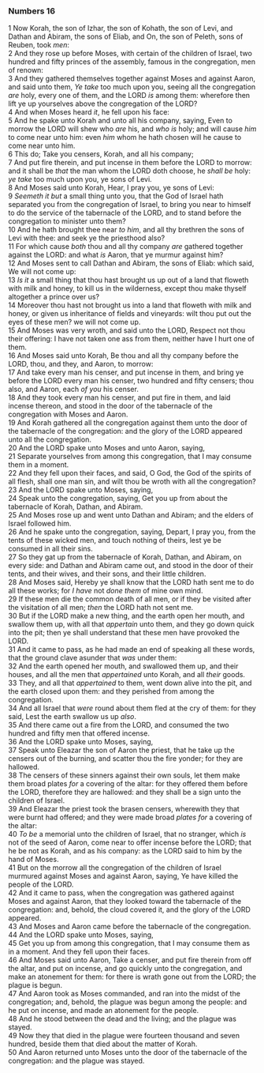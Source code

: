 ### Numbers 16

1 Now Korah, the son of Izhar, the son of Kohath, the son of Levi, and Dathan and Abiram, the sons of Eliab, and On, the son of Peleth, sons of Reuben, took *men*:  
2 And they rose up before Moses, with certain of the children of Israel, two hundred and fifty princes of the assembly, famous in the congregation, men of renown:  
3 And they gathered themselves together against Moses and against Aaron, and said unto them, *Ye take* too much upon you, seeing all the congregation *are* holy, every one of them, and the LORD *is* among them: wherefore then lift ye up yourselves above the congregation of the LORD?  
4 And when Moses heard *it*, he fell upon his face:  
5 And he spake unto Korah and unto all his company, saying, Even to morrow the LORD will shew who *are* his, and *who is* holy; and will cause *him* to come near unto him: even *him* whom he hath chosen will he cause to come near unto him.  
6 This do; Take you censers, Korah, and all his company;  
7 And put fire therein, and put incense in them before the LORD to morrow: and it shall be *that* the man whom the LORD doth choose, he *shall be* holy: *ye take* too much upon you, ye sons of Levi.  
8 And Moses said unto Korah, Hear, I pray you, ye sons of Levi:  
9 *Seemeth it but* a small thing unto you, that the God of Israel hath separated you from the congregation of Israel, to bring you near to himself to do the service of the tabernacle of the LORD, and to stand before the congregation to minister unto them?  
10 And he hath brought thee near *to him*, and all thy brethren the sons of Levi with thee: and seek ye the priesthood also?  
11 For which cause *both* thou and all thy company *are* gathered together against the LORD: and what *is* Aaron, that ye murmur against him?  
12 And Moses sent to call Dathan and Abiram, the sons of Eliab: which said, We will not come up:  
13 *Is it* a small thing that thou hast brought us up out of a land that floweth with milk and honey, to kill us in the wilderness, except thou make thyself altogether a prince over us?  
14 Moreover thou hast not brought us into a land that floweth with milk and honey, or given us inheritance of fields and vineyards: wilt thou put out the eyes of these men? we will not come up.  
15 And Moses was very wroth, and said unto the LORD, Respect not thou their offering: I have not taken one ass from them, neither have I hurt one of them.  
16 And Moses said unto Korah, Be thou and all thy company before the LORD, thou, and they, and Aaron, to morrow:  
17 And take every man his censer, and put incense in them, and bring ye before the LORD every man his censer, two hundred and fifty censers; thou also, and Aaron, each *of you* his censer.  
18 And they took every man his censer, and put fire in them, and laid incense thereon, and stood in the door of the tabernacle of the congregation with Moses and Aaron.  
19 And Korah gathered all the congregation against them unto the door of the tabernacle of the congregation: and the glory of the LORD appeared unto all the congregation.  
20 And the LORD spake unto Moses and unto Aaron, saying,  
21 Separate yourselves from among this congregation, that I may consume them in a moment.  
22 And they fell upon their faces, and said, O God, the God of the spirits of all flesh, shall one man sin, and wilt thou be wroth with all the congregation?  
23 And the LORD spake unto Moses, saying,  
24 Speak unto the congregation, saying, Get you up from about the tabernacle of Korah, Dathan, and Abiram.  
25 And Moses rose up and went unto Dathan and Abiram; and the elders of Israel followed him.  
26 And he spake unto the congregation, saying, Depart, I pray you, from the tents of these wicked men, and touch nothing of theirs, lest ye be consumed in all their sins.  
27 So they gat up from the tabernacle of Korah, Dathan, and Abiram, on every side: and Dathan and Abiram came out, and stood in the door of their tents, and their wives, and their sons, and their little children.  
28 And Moses said, Hereby ye shall know that the LORD hath sent me to do all these works; for *I have* not *done them* of mine own mind.  
29 If these men die the common death of all men, or if they be visited after the visitation of all men; *then* the LORD hath not sent me.  
30 But if the LORD make a new thing, and the earth open her mouth, and swallow them up, with all that *appertain* unto them, and they go down quick into the pit; then ye shall understand that these men have provoked the LORD.  
31 And it came to pass, as he had made an end of speaking all these words, that the ground clave asunder that *was* under them:  
32 And the earth opened her mouth, and swallowed them up, and their houses, and all the men that *appertained* unto Korah, and all *their* goods.  
33 They, and all that *appertained* to them, went down alive into the pit, and the earth closed upon them: and they perished from among the congregation.  
34 And all Israel that *were* round about them fled at the cry of them: for they said, Lest the earth swallow us up *also*.  
35 And there came out a fire from the LORD, and consumed the two hundred and fifty men that offered incense.  
36 And the LORD spake unto Moses, saying,  
37 Speak unto Eleazar the son of Aaron the priest, that he take up the censers out of the burning, and scatter thou the fire yonder; for they are hallowed.  
38 The censers of these sinners against their own souls, let them make them broad plates *for* a covering of the altar: for they offered them before the LORD, therefore they are hallowed: and they shall be a sign unto the children of Israel.  
39 And Eleazar the priest took the brasen censers, wherewith they that were burnt had offered; and they were made broad *plates for* a covering of the altar:  
40 *To be* a memorial unto the children of Israel, that no stranger, which *is* not of the seed of Aaron, come near to offer incense before the LORD; that he be not as Korah, and as his company: as the LORD said to him by the hand of Moses.  
41 But on the morrow all the congregation of the children of Israel murmured against Moses and against Aaron, saying, Ye have killed the people of the LORD.  
42 And it came to pass, when the congregation was gathered against Moses and against Aaron, that they looked toward the tabernacle of the congregation: and, behold, the cloud covered it, and the glory of the LORD appeared.  
43 And Moses and Aaron came before the tabernacle of the congregation.  
44 And the LORD spake unto Moses, saying,  
45 Get you up from among this congregation, that I may consume them as in a moment. And they fell upon their faces.  
46 And Moses said unto Aaron, Take a censer, and put fire therein from off the altar, and put on incense, and go quickly unto the congregation, and make an atonement for them: for there is wrath gone out from the LORD; the plague is begun.  
47 And Aaron took as Moses commanded, and ran into the midst of the congregation; and, behold, the plague was begun among the people: and he put on incense, and made an atonement for the people.  
48 And he stood between the dead and the living; and the plague was stayed.  
49 Now they that died in the plague were fourteen thousand and seven hundred, beside them that died about the matter of Korah.  
50 And Aaron returned unto Moses unto the door of the tabernacle of the congregation: and the plague was stayed.  

